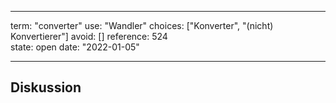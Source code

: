 
---
term:      "converter"
use:       "Wandler"
choices:   ["Konverter", "(nicht) Konvertierer"]
avoid:     []
reference: 524        
state:     open
date:      "2022-01-05"

---

## Diskussion

